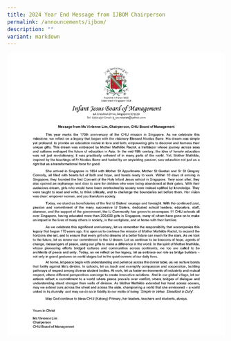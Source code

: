 ```yaml
---
title: 2024 Year End Message from IJBOM Chairperson
permalink: /announcements/ijbom/
description: ""
variant: markdown
---
```

![](/images/KCP___2024_Year_Book_Chairperson_Statement__170th_Anniversary_.png)